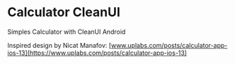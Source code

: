 # Calculator CleanUI
Simples Calculator with CleanUI Android

Inspired design by Nicat Manafov: [www.uplabs.com/posts/calculator-app-ios-13](https://www.uplabs.com/posts/calculator-app-ios-13)
